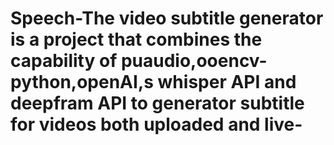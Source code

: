 # Speech-The video subtitle generator is a project that combines the capability of puaudio,ooencv-python,openAI,s whisper API and deepfram API to generator subtitle for videos both uploaded and live-
